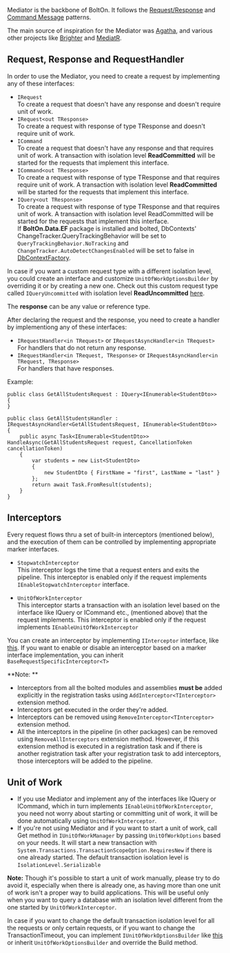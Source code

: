 Mediator is the backbone of BoltOn. It follows the [Request/Response](https://www.enterpriseintegrationpatterns.com/patterns/messaging/RequestReply.html) and [Command Message](https://www.enterpriseintegrationpatterns.com/patterns/messaging/CommandMessage.html) patterns. 

The main source of inspiration for the Mediator was [Agatha](https://github.com/davybrion/Agatha), and various other projects like [Brighter](https://github.com/BrighterCommand/Brighter) and [MediatR](https://github.com/jbogard/MediatR).

Request, Response and RequestHandler
------------------------------------
In order to use the Mediator, you need to create a request by implementing any of these interfaces:

* `IRequest`
<br /> To create a request that doesn't have any response and doesn't require unit of work.
* `IRequest<out TResponse>` 
<br /> To create a request with response of type TResponse and doesn't require unit of work.
* `ICommand`
<br /> To create a request that doesn't have any response and that requires unit of work. A transaction with isolation level **ReadCommitted** will be started for the requests that implement this interface. 
* `ICommand<out TResponse>` 
<br /> To create a request with response of type TResponse and that requires require unit of work. A transaction with isolation level **ReadCommitted** will be started for the requests that implement this interface.
* `IQuery<out TResponse>`
<br /> To create a request with response of type TResponse and that requires unit of work. A transaction with isolation level ReadCommitted will be started for the requests that implement this interface. 
<br /> If **BoltOn.Data.EF** package is installed and bolted, DbContexts' ChangeTracker.QueryTrackingBehavior will be set to `QueryTrackingBehavior.NoTracking` and `ChangeTracker.AutoDetectChangesEnabled` will be set to false in [DbContextFactory](../data/#dbcontextfactory).

In case if you want a custom request type with a different isolation level, you could create an interface and customize `UnitOfWorkOptionsBuilder` by overriding it or by creating a new one. Check out this custom request type called `IQueryUncommitted` with isolation level **ReadUncommitted** [here](../optional/#iqueryuncommitted). 

The **response** can be any value or reference type.

After declaring the request and the response, you need to create a handler by implementiong any of these interfaces:

* `IRequestHandler<in TRequest>` or `IRequestAsyncHandler<in TRequest>`
<br> For handlers that do not return any response.
* `IRequestHandler<in TRequest, TResponse>` or `IRequestAsyncHandler<in TRequest, TResponse>`
<br> For handlers that have responses.

Example:

    public class GetAllStudentsRequest : IQuery<IEnumerable<StudentDto>>
	{
	}

	public class GetAllStudentsHandler : IRequestAsyncHandler<GetAllStudentsRequest, IEnumerable<StudentDto>>
	{
		public async Task<IEnumerable<StudentDto>> HandleAsync(GetAllStudentsRequest request, CancellationToken cancellationToken)
		{
			var students = new List<StudentDto>
			{
				new StudentDto { FirstName = "first", LastName = "last" }
			};
			return await Task.FromResult(students);
		}
	}

Interceptors
------------
Every request flows thru a set of built-in interceptors (mentioned below), and the execution of them can be controlled by implementing appropriate marker interfaces. 

* `StopwatchInterceptor`
<br> This interceptor logs the time that a request enters and exits the pipeline. This interceptor is enabled only if the request implements `IEnableStopwatchInterceptor` interface.

* `UnitOfWorkInterceptor`
<br> This interceptor starts a transaction with an isolation level based on the interface like IQuery or ICommand etc., (mentioned above) that the request implements. This interceptor is enabled only if the request implements `IEnableUnitOfWorkInterceptor`

You can create an interceptor by implementing `IInterceptor` interface, like [this](../optional/#interceptor). If you want to enable or disable an interceptor based on a marker interface implementation, you can inherit `BaseRequestSpecificInterceptor<T>`

**Note: **

* Interceptors from all the bolted modules and assemblies **must be** added explicitly in the registration tasks using `AddInterceptor<TInterceptor>` extension method.
* Interceptors get executed in the order they're added.
* Interceptors can be removed using `RemoveInterceptor<TInterceptor>` extension method. 
* All the interceptors in the pipeline (in other packages) can be removed using `RemoveAllInterceptors` extension method. However, if this extension method is executed in a registration task and if there is another registration task after your registration task to add interceptors, those interceptors will be added to the pipeline.

Unit of Work
------------

* If you use Mediator and implement any of the interfaces like IQuery or ICommand, which in turn implements `IEnableUnitOfWorkInterceptor`, you need not worry about starting or committing unit of work, it will be done automatically using `UnitOfWorkInterceptor`. 
* If you're not using Mediator and if you want to start a unit of work, call Get method in `IUnitOfWorkManager` by passing `UnitOfWorkOptions` based on your needs. It will start a new transaction with `System.Transactions.TransactionScopeOption.RequiresNew` if there is one already started. The default transaction isolation level is `IsolationLevel.Serializable`

**Note:** Though it's possible to start a unit of work manually, please try to do avoid it, especially when there is already one, as having more than one unit of work isn't a proper way to build applications. This will be useful only when you want to query a database with an isolation level different from the one started by `UnitOfWorkInterceptor`.

In case if you want to change the default transaction isolation level for all the requests or only certain requests, or if you want to change the TransactionTimeout, you can implement `IUnitOfWorkOptionsBuilder` like [this](../optional/#unitofworkoptionsbuilder) or inherit `UnitOfWorkOptionsBuilder` and override the Build method.

